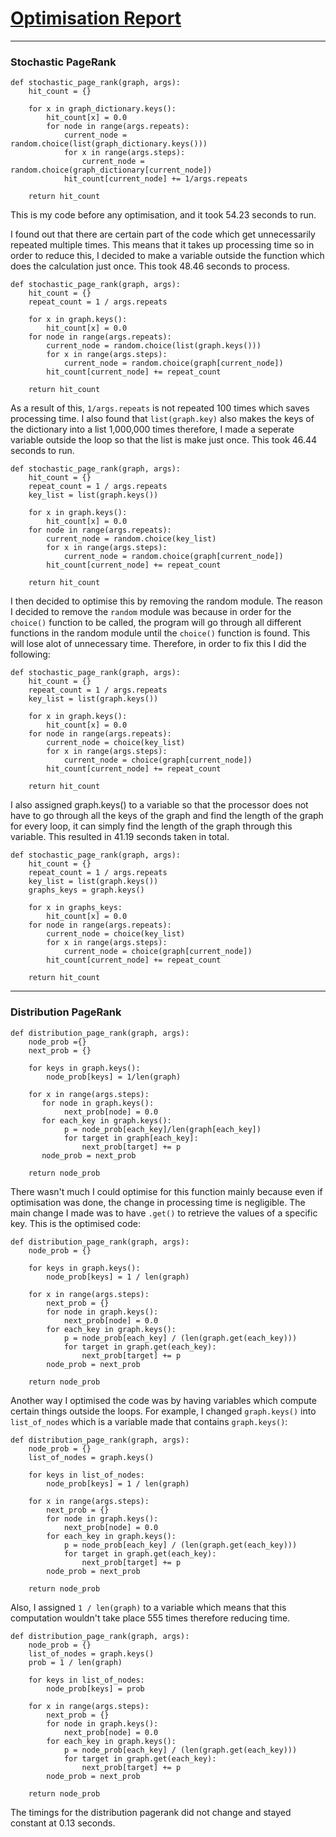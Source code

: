 # <u>Optimisation Report</u>

---
### Stochastic PageRank
```
def stochastic_page_rank(graph, args):
    hit_count = {} 
    
    for x in graph_dictionary.keys():
        hit_count[x] = 0.0
        for node in range(args.repeats):
            current_node = random.choice(list(graph_dictionary.keys()))
            for x in range(args.steps):
                current_node = random.choice(graph_dictionary[current_node])
            hit_count[current_node] += 1/args.repeats
    
    return hit_count
```
This is my code before any optimisation, and it took 54.23 seconds to run.

I found out that there are certain part of the code which get unnecessarily repeated multiple times. This 
means that it takes up processing time so in order to reduce this, I decided to make a variable outside the function
which does the calculation just once. This took 48.46 seconds to process.

```
def stochastic_page_rank(graph, args):
    hit_count = {}
    repeat_count = 1 / args.repeats
    
    for x in graph.keys():
        hit_count[x] = 0.0
    for node in range(args.repeats):
        current_node = random.choice(list(graph.keys()))
        for x in range(args.steps):
            current_node = random.choice(graph[current_node])
        hit_count[current_node] += repeat_count
        
    return hit_count
```
As a result of this, `1/args.repeats` is not repeated 100 times which saves processing time. I also found
that `list(graph.key)` also makes the keys of the dictionary into a list 1,000,000 times therefore, I made a seperate
variable outside the loop so that the list is make just once. This took 46.44 seconds to run.
```
def stochastic_page_rank(graph, args):
    hit_count = {}
    repeat_count = 1 / args.repeats
    key_list = list(graph.keys())
    
    for x in graph.keys():
        hit_count[x] = 0.0
    for node in range(args.repeats):
        current_node = random.choice(key_list)
        for x in range(args.steps):
            current_node = random.choice(graph[current_node])
        hit_count[current_node] += repeat_count
        
    return hit_count
```
I then decided to optimise this by removing the random module. The reason I decided to 
remove the `random` module was because in order for the `choice()` function to be called, the program will 
go through all different functions in the random module until the `choice()` function is found. This will lose 
alot of unnecessary time. Therefore, in order to fix this I did the following:
```
def stochastic_page_rank(graph, args):
    hit_count = {}
    repeat_count = 1 / args.repeats
    key_list = list(graph.keys())
    
    for x in graph.keys():
        hit_count[x] = 0.0
    for node in range(args.repeats):
        current_node = choice(key_list)
        for x in range(args.steps):
            current_node = choice(graph[current_node])
        hit_count[current_node] += repeat_count
        
    return hit_count
```
I also assigned graph.keys() to a variable so that the processor does not have to go through all the keys of the graph 
and find the length of the graph for every loop, it can simply find the length of the graph through this variable. This 
resulted in 41.19 seconds taken in total.
```
def stochastic_page_rank(graph, args):
    hit_count = {}
    repeat_count = 1 / args.repeats
    key_list = list(graph.keys())
    graphs_keys = graph.keys()
    
    for x in graphs_keys:
        hit_count[x] = 0.0
    for node in range(args.repeats):
        current_node = choice(key_list)
        for x in range(args.steps):
            current_node = choice(graph[current_node])
        hit_count[current_node] += repeat_count
        
    return hit_count
```
---
### Distribution PageRank
```
def distribution_page_rank(graph, args):
    node_prob ={}
    next_prob = {}
    
    for keys in graph.keys():
        node_prob[keys] = 1/len(graph)
        
    for x in range(args.steps):
       for node in graph.keys():
            next_prob[node] = 0.0
       for each_key in graph.keys():
            p = node_prob[each_key]/len(graph[each_key])
            for target in graph[each_key]:
                next_prob[target] += p
       node_prob = next_prob
       
    return node_prob
```

There wasn't much I could optimise for this function mainly because even if optimisation was done, the change in
processing time is negligible. The main change I made was to have `.get()` to retrieve the values of a specific key. 
This is the optimised code:
```
def distribution_page_rank(graph, args):
    node_prob = {}
    
    for keys in graph.keys():
        node_prob[keys] = 1 / len(graph)
    
    for x in range(args.steps):
        next_prob = {}
        for node in graph.keys():
            next_prob[node] = 0.0
        for each_key in graph.keys():
            p = node_prob[each_key] / (len(graph.get(each_key)))
            for target in graph.get(each_key):
                next_prob[target] += p
        node_prob = next_prob
        
    return node_prob
```
Another way I optimised the code was by having variables which compute certain things outside the loops. For example,
I changed `graph.keys()` into `list_of_nodes` which is a variable made that contains `graph.keys()`:
```
def distribution_page_rank(graph, args):
    node_prob = {}
    list_of_nodes = graph.keys()
    
    for keys in list_of_nodes:
        node_prob[keys] = 1 / len(graph)
    
    for x in range(args.steps):
        next_prob = {}
        for node in graph.keys():
            next_prob[node] = 0.0
        for each_key in graph.keys():
            p = node_prob[each_key] / (len(graph.get(each_key)))
            for target in graph.get(each_key):
                next_prob[target] += p
        node_prob = next_prob
        
    return node_prob
```

Also, I assigned `1 / len(graph)` to a variable which means that this computation wouldn't take place 555 times 
therefore reducing time.
```
def distribution_page_rank(graph, args):
    node_prob = {}
    list_of_nodes = graph.keys()
    prob = 1 / len(graph)
    
    for keys in list_of_nodes:
        node_prob[keys] = prob
    
    for x in range(args.steps):
        next_prob = {}
        for node in graph.keys():
            next_prob[node] = 0.0
        for each_key in graph.keys():
            p = node_prob[each_key] / (len(graph.get(each_key)))
            for target in graph.get(each_key):
                next_prob[target] += p
        node_prob = next_prob
        
    return node_prob
```
The timings for the distribution pagerank did not change and stayed constant at 0.13 seconds.